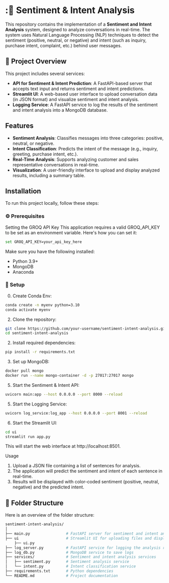 # :🧠 Sentiment & Intent Analysis

This repository contains the implementation of a **Sentiment and Intent Analysis** system, designed to analyze conversations in real-time. The system uses Natural Language Processing (NLP) techniques to detect the sentiment (positive, neutral, or negative) and intent (such as inquiry, purchase intent, complaint, etc.) behind user messages.

## 📌 Project Overview

This project includes several services:

- **API for Sentiment & Intent Prediction**: A FastAPI-based server that accepts text input and returns sentiment and intent predictions.
- **Streamlit UI**: A web-based user interface to upload conversation data (in JSON format) and visualize sentiment and intent analysis.
- **Logging Service**: A FastAPI service to log the results of the sentiment and intent analysis into a MongoDB database.

## Features

- **Sentiment Analysis**: Classifies messages into three categories: positive, neutral, or negative.
- **Intent Classification**: Predicts the intent of the message (e.g., inquiry, greeting, purchase intent, etc.).
- **Real-Time Analysis**: Supports analyzing customer and sales representative conversations in real-time.
- **Visualization**: A user-friendly interface to upload and display analyzed results, including a summary table.

## Installation

To run this project locally, follow these steps:

### ⚙️ Prerequisites

Setting the GROQ API Key
This application requires a valid GROQ_API_KEY to be set as an environment variable. Here's how you can set it:

```bash
set GROQ_API_KEY=your_api_key_here

```
Make sure you have the following installed:

- Python 3.9+
- MongoDB
- Anaconda

### 🚀 Setup
0. Create Conda Env:
   
```bash
conda create -n myenv python=3.10
conda activate myenv
```
2. Clone the repository:

```bash
git clone https://github.com/your-username/sentiment-intent-analysis.git
cd sentiment-intent-analysis
```
2. Install required dependencies:
```bash
pip install -r requirements.txt
```

3. Set up MongoDB:

```bash
docker pull mongo
docker run --name mongo-container -d -p 27017:27017 mongo
```

5. Start the Sentiment & Intent API:

```bash
uvicorn main:app --host 0.0.0.0 --port 8000 --reload
```

5. Start the Logging Service:
```bash
uvicorn log_service:log_app --host 0.0.0.0 --port 8001 --reload
```

6. Start the Streamlit UI:
```bash
cd ui
streamlit run app.py
```
This will start the web interface at http://localhost:8501.

Usage
1. Upload a JSON file containing a list of sentences for analysis.
2. The application will predict the sentiment and intent of each sentence in real-time.
3. Results will be displayed with color-coded sentiment (positive, neutral, negative) and the predicted intent.

## 📁 Folder Structure
Here is an overview of the folder structure:

```bash
sentiment-intent-analysis/
│
├── main.py                # FastAPI server for sentiment and intent analysis
├── ui                     # Streamlit UI for uploading files and displaying results
    ├── ui.py
├── log_server.py          # FastAPI service for logging the analysis results
├── log_db.py              # MongoDB service to save logs
├── services/              # Sentiment and intent analysis services
│   ├── sentiment.py       # Sentiment analysis service
│   └── intent.py          # Intent classification service
├── requirements.txt       # Python dependencies
└── README.md              # Project documentation
```


